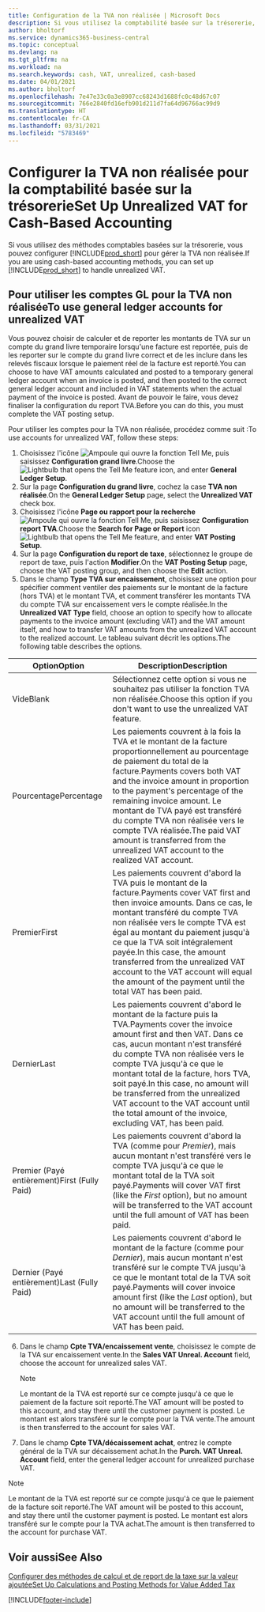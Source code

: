 ```yaml
---
title: Configuration de la TVA non réalisée | Microsoft Docs
description: Si vous utilisez la comptabilité basée sur la trésorerie, vous pouvez spécifier comment gérer la TVA non réalisée pour les ventes et les achats.
author: bholtorf
ms.service: dynamics365-business-central
ms.topic: conceptual
ms.devlang: na
ms.tgt_pltfrm: na
ms.workload: na
ms.search.keywords: cash, VAT, unrealized, cash-based
ms.date: 04/01/2021
ms.author: bholtorf
ms.openlocfilehash: 7e47e33c0a3e8907cc68243d1688fc0c48d67c07
ms.sourcegitcommit: 766e2840fd16efb901d211d7fa64d96766ac99d9
ms.translationtype: HT
ms.contentlocale: fr-CA
ms.lasthandoff: 03/31/2021
ms.locfileid: "5783469"
---
```

# <a name="set-up-unrealized-vat-for-cash-based-accounting"></a><span data-ttu-id="9b5c8-103">Configurer la TVA non réalisée pour la comptabilité basée sur la trésorerie</span><span class="sxs-lookup"><span data-stu-id="9b5c8-103">Set Up Unrealized VAT for Cash-Based Accounting</span></span>
<span data-ttu-id="9b5c8-104">Si vous utilisez des méthodes comptables basées sur la trésorerie, vous pouvez configurer [!INCLUDE[prod_short](includes/prod_short.md)] pour gérer la TVA non réalisée.</span><span class="sxs-lookup"><span data-stu-id="9b5c8-104">If you are using cash-based accounting methods, you can set up [!INCLUDE[prod_short](includes/prod_short.md)] to handle unrealized VAT.</span></span>

## <a name="to-use-general-ledger-accounts-for-unrealized-vat"></a><span data-ttu-id="9b5c8-105">Pour utiliser les comptes GL pour la TVA non réalisée</span><span class="sxs-lookup"><span data-stu-id="9b5c8-105">To use general ledger accounts for unrealized VAT</span></span>
<span data-ttu-id="9b5c8-106">Vous pouvez choisir de calculer et de reporter les montants de TVA sur un compte du grand livre temporaire lorsqu'une facture est reportée, puis de les reporter sur le compte du grand livre correct et de les inclure dans les relevés fiscaux lorsque le paiement réel de la facture est reporté.</span><span class="sxs-lookup"><span data-stu-id="9b5c8-106">You can choose to have VAT amounts calculated and posted to a temporary general ledger account when an invoice is posted, and then posted to the correct general ledger account and included in VAT statements when the actual payment of the invoice is posted.</span></span> <span data-ttu-id="9b5c8-107">Avant de pouvoir le faire, vous devez finaliser la configuration du report TVA.</span><span class="sxs-lookup"><span data-stu-id="9b5c8-107">Before you can do this, you must complete the VAT posting setup.</span></span>

<span data-ttu-id="9b5c8-108">Pour utiliser les comptes pour la TVA non réalisée, procédez comme suit :</span><span class="sxs-lookup"><span data-stu-id="9b5c8-108">To use accounts for unrealized VAT, follow these steps:</span></span>
1. <span data-ttu-id="9b5c8-109">Choisissez l'icône ![Ampoule qui ouvre la fonction Tell Me](media/ui-search/search_small.png "Dites-moi ce que vous voulez faire"), puis saisissez **Configuration grand livre**.</span><span class="sxs-lookup"><span data-stu-id="9b5c8-109">Choose the ![Lightbulb that opens the Tell Me feature](media/ui-search/search_small.png "Tell me what you want to do") icon, and enter **General Ledger Setup**.</span></span>
2. <span data-ttu-id="9b5c8-110">Sur la page **Configuration du grand livre**, cochez la case **TVA non réalisée**.</span><span class="sxs-lookup"><span data-stu-id="9b5c8-110">On the **General Ledger Setup** page, select the **Unrealized VAT** check box.</span></span>
3. <span data-ttu-id="9b5c8-111">Choisissez l'icône **Page ou rapport pour la recherche**![Ampoule qui ouvre la fonction Tell Me](media/ui-search/search_small.png "Dites-moi ce que vous voulez faire"), puis saisissez **Configuration report TVA**.</span><span class="sxs-lookup"><span data-stu-id="9b5c8-111">Choose the **Search for Page or Report** icon ![Lightbulb that opens the Tell Me feature](media/ui-search/search_small.png "Tell me what you want to do"), and enter **VAT Posting Setup**.</span></span>
4. <span data-ttu-id="9b5c8-112">Sur la page **Configuration du report de taxe**, sélectionnez le groupe de report de taxe, puis l'action **Modifier**.</span><span class="sxs-lookup"><span data-stu-id="9b5c8-112">On the **VAT Posting Setup** page, choose the VAT posting group, and then choose the **Edit** action.</span></span>
5. <span data-ttu-id="9b5c8-113">Dans le champ **Type TVA sur encaissement**, choisissez une option pour spécifier comment ventiler des paiements sur le montant de la facture (hors TVA) et le montant TVA, et comment transférer les montants TVA du compte TVA sur encaissement vers le compte réalisée.</span><span class="sxs-lookup"><span data-stu-id="9b5c8-113">In the **Unrealized VAT Type** field, choose an option to specify how to allocate payments to the invoice amount (excluding VAT) and the VAT amount itself, and how to transfer VAT amounts from the unrealized VAT account to the realized account.</span></span> <span data-ttu-id="9b5c8-114">Le tableau suivant décrit les options.</span><span class="sxs-lookup"><span data-stu-id="9b5c8-114">The following table describes the options.</span></span>

| <span data-ttu-id="9b5c8-115">Option</span><span class="sxs-lookup"><span data-stu-id="9b5c8-115">Option</span></span> | <span data-ttu-id="9b5c8-116">Description</span><span class="sxs-lookup"><span data-stu-id="9b5c8-116">Description</span></span> |
| --- | --- |
| <span data-ttu-id="9b5c8-117">Vide</span><span class="sxs-lookup"><span data-stu-id="9b5c8-117">Blank</span></span> | <span data-ttu-id="9b5c8-118">Sélectionnez cette option si vous ne souhaitez pas utiliser la fonction TVA non réalisée.</span><span class="sxs-lookup"><span data-stu-id="9b5c8-118">Choose this option if you don't want to use the unrealized VAT feature.</span></span> |
| <span data-ttu-id="9b5c8-119">Pourcentage</span><span class="sxs-lookup"><span data-stu-id="9b5c8-119">Percentage</span></span> | <span data-ttu-id="9b5c8-120">Les paiements couvrent à la fois la TVA et le montant de la facture proportionnellement au pourcentage de paiement du total de la facture.</span><span class="sxs-lookup"><span data-stu-id="9b5c8-120">Payments covers both VAT and the invoice amount in proportion to the payment's percentage of the remaining invoice amount.</span></span> <span data-ttu-id="9b5c8-121">Le montant de TVA payé est transféré du compte TVA non réalisée vers le compte TVA réalisée.</span><span class="sxs-lookup"><span data-stu-id="9b5c8-121">The paid VAT amount is transferred from the unrealized VAT account to the realized VAT account.</span></span> |
| <span data-ttu-id="9b5c8-122">Premier</span><span class="sxs-lookup"><span data-stu-id="9b5c8-122">First</span></span> | <span data-ttu-id="9b5c8-123">Les paiements couvrent d'abord la TVA puis le montant de la facture.</span><span class="sxs-lookup"><span data-stu-id="9b5c8-123">Payments cover VAT first and then invoice amounts.</span></span> <span data-ttu-id="9b5c8-124">Dans ce cas, le montant transféré du compte TVA non réalisée vers le compte TVA est égal au montant du paiement jusqu'à ce que la TVA soit intégralement payée.</span><span class="sxs-lookup"><span data-stu-id="9b5c8-124">In this case, the amount transferred from the unrealized VAT account to the VAT account will equal the amount of the payment until the total VAT has been paid.</span></span> |
| <span data-ttu-id="9b5c8-125">Dernier</span><span class="sxs-lookup"><span data-stu-id="9b5c8-125">Last</span></span> | <span data-ttu-id="9b5c8-126">Les paiements couvrent d'abord le montant de la facture puis la TVA.</span><span class="sxs-lookup"><span data-stu-id="9b5c8-126">Payments cover the invoice amount first and then VAT.</span></span> <span data-ttu-id="9b5c8-127">Dans ce cas, aucun montant n'est transféré du compte TVA non réalisée vers le compte TVA jusqu'à ce que le montant total de la facture, hors TVA, soit payé.</span><span class="sxs-lookup"><span data-stu-id="9b5c8-127">In this case, no amount will be transferred from the unrealized VAT account to the VAT account until the total amount of the invoice, excluding VAT, has been paid.</span></span> |
| <span data-ttu-id="9b5c8-128">Premier (Payé entièrement)</span><span class="sxs-lookup"><span data-stu-id="9b5c8-128">First (Fully Paid)</span></span> | <span data-ttu-id="9b5c8-129">Les paiements couvrent d'abord la TVA (comme pour _Premier_), mais aucun montant n'est transféré vers le compte TVA jusqu'à ce que le montant total de la TVA soit payé.</span><span class="sxs-lookup"><span data-stu-id="9b5c8-129">Payments will cover VAT first (like the _First_ option), but no amount will be transferred to the VAT account until the full amount of VAT has been paid.</span></span> |
| <span data-ttu-id="9b5c8-130">Dernier (Payé entièrement)</span><span class="sxs-lookup"><span data-stu-id="9b5c8-130">Last (Fully Paid)</span></span> | <span data-ttu-id="9b5c8-131">Les paiements couvrent d'abord le montant de la facture (comme pour _Dernier_), mais aucun montant n'est transféré sur le compte TVA jusqu'à ce que le montant total de la TVA soit payé.</span><span class="sxs-lookup"><span data-stu-id="9b5c8-131">Payments will cover invoice amount first (like the _Last_ option), but no amount will be transferred to the VAT account until the full amount of VAT has been paid.</span></span> |

6. <span data-ttu-id="9b5c8-132">Dans le champ **Cpte TVA/encaissement vente**, choisissez le compte de la TVA sur encaissement vente.</span><span class="sxs-lookup"><span data-stu-id="9b5c8-132">In the **Sales VAT Unreal. Account** field, choose the account for unrealized sales VAT.</span></span>

    > [!NOTE]  
    > <span data-ttu-id="9b5c8-133">Le montant de la TVA est reporté sur ce compte jusqu'à ce que le paiement de la facture soit reporté.</span><span class="sxs-lookup"><span data-stu-id="9b5c8-133">The VAT amount will be posted to this account, and stay there until the customer payment is posted.</span></span> <span data-ttu-id="9b5c8-134">Le montant est alors transféré sur le compte pour la TVA vente.</span><span class="sxs-lookup"><span data-stu-id="9b5c8-134">The amount is then transferred to the account for sales VAT.</span></span>
7. <span data-ttu-id="9b5c8-135">Dans le champ **Cpte TVA/décaissement achat**, entrez le compte général de la TVA sur décaissement achat.</span><span class="sxs-lookup"><span data-stu-id="9b5c8-135">In the **Purch. VAT Unreal. Account** field, enter the general ledger account for unrealized purchase VAT.</span></span>

> [!NOTE]  
> <span data-ttu-id="9b5c8-136">Le montant de la TVA est reporté sur ce compte jusqu'à ce que le paiement de la facture soit reporté.</span><span class="sxs-lookup"><span data-stu-id="9b5c8-136">The VAT amount will be posted to this account, and stay there until the customer payment is posted.</span></span> <span data-ttu-id="9b5c8-137">Le montant est alors transféré sur le compte pour la TVA achat.</span><span class="sxs-lookup"><span data-stu-id="9b5c8-137">The amount is then transferred to the account for purchase VAT.</span></span>

## <a name="see-also"></a><span data-ttu-id="9b5c8-138">Voir aussi</span><span class="sxs-lookup"><span data-stu-id="9b5c8-138">See Also</span></span>
[<span data-ttu-id="9b5c8-139">Configurer des méthodes de calcul et de report de la taxe sur la valeur ajoutée</span><span class="sxs-lookup"><span data-stu-id="9b5c8-139">Set Up Calculations and Posting Methods for Value Added Tax</span></span>](finance-setup-vat.md)

[!INCLUDE[footer-include](includes/footer-banner.md)]
